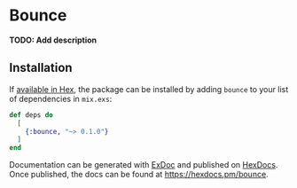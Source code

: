 # Bounce

**TODO: Add description**

## Installation

If [available in Hex](https://hex.pm/docs/publish), the package can be installed
by adding `bounce` to your list of dependencies in `mix.exs`:

```elixir
def deps do
  [
    {:bounce, "~> 0.1.0"}
  ]
end
```

Documentation can be generated with [ExDoc](https://github.com/elixir-lang/ex_doc)
and published on [HexDocs](https://hexdocs.pm). Once published, the docs can
be found at <https://hexdocs.pm/bounce>.

